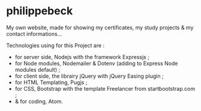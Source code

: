 # philippebeck
My own website, made for showing my certificates, my study projects &amp; my contact informations...

Technologies using for this Project are :
- for server side, Nodejs with the framework Expressjs ;
- for Node modules, Nodemailer & Dotenv (adding to Express Node modules default) ;
- for client side, the librairy jQuery with jQuery Easing plugin ;
- for HTML Templating, Pugjs ;
- for CSS, Bootstrap with the template Freelancer from startbootstrap.com ;
- &amp; for coding, Atom.
